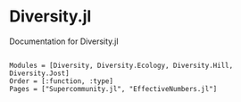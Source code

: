 # Diversity.jl

Documentation for Diversity.jl

```@contents
```

```@autodocs
Modules = [Diversity, Diversity.Ecology, Diversity.Hill, Diversity.Jost]
Order = [:function, :type]
Pages = ["Supercommunity.jl", "EffectiveNumbers.jl"]
```

```@index
```
